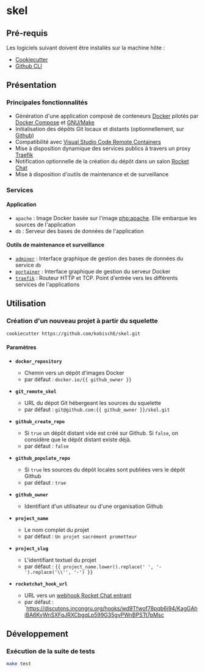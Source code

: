 # skel

## Pré-requis

Les logiciels suivant doivent être installés sur la machine hôte :

- [Cookiecutter](https://github.com/cookiecutter/cookiecutter)
- [Github CLI](https://cli.github.com/)

## Présentation

### Principales fonctionnalités

- Génération d'une application composé de conteneurs [Docker](https://www.docker.com) pilotés par [Docker Compose](https://code.visualstudio.com/docs/remote/containers) et [GNU/Make](https://www.gnu.org/software/make/)
- Initialisation des dépôts Git locaux et distants (optionnellement, sur [Github](https://github.com))
- Compatibilité avec [Visual Studio Code Remote Containers](https://code.visualstudio.com/docs/remote/containers)
- Mise à disposition dynamique des services publics à travers un proxy [Traefik](https://docs.traefik.io/)
- Notification optionnelle de la création du dépôt dans un salon [Rocket Chat](https://rocket.chat/)
- Mise à disposition d'outils de maintenance et de surveillance

### Services

#### Application

- `apache` : Image Docker basée sur l'image [php:apache](https://hub.docker.com/layers/php/library/php/7.4.8-apache/images/sha256-d64789a928c6ff660e94567ad044aec6dded6a5b2cc60ee6f131ae50b1b6d53a?context=explore). Elle embarque les sources de l'application
- `db` : Serveur des bases de données de l'application

#### Outils de maintenance et surveillance

- [`adminer`](https://www.adminer.org) : Interface graphique de gestion des bases de données du service `db`
- [`portainer`](https://www.portainer.io) : Interface graphique de gestion du serveur Docker
- [`traefik`](https://www.traefik.io) : Routeur HTTP et TCP. Point d'entrée vers les différents services de l'applications

## Utilisation

### Création d'un nouveau projet à partir du squelette

```sh
cookiecutter https://github.com/kobischE/skel.git
```

#### Paramètres

- **`docker_repository`**

    - Chemin vers un dépôt d'images Docker
    - par défaut : `docker.io/{{ github_owner }}`

- **`git_remote_skel`**

    - URL du dépot Git hébergeant les sources du squelette
    - par défaut : `git@github.com:{{ github_owner }}/skel.git`

- **`github_create_repo`**

    - Si `true` un dépôt distant vide est créé sur Github. Si `false`, on considère que le dépôt distant existe déjà.
    - par défaut : `false`

- **`github_populate_repo`**

    - Si `true` les sources du dépôt locales sont publiées vers le dépôt Github
    - par défaut : `true`

- **`github_owner`**

    - Identifiant d'un utilisateur ou d'une organisation Github

- **`project_name`**

    - Le nom complet du projet
    - par défaut : `Un projet sacrément prometteur`

- **`project_slug`**

    - L'identifiant textuel du projet
    - par défaut : `{{ project_name.lower().replace(' ', '-').replace('\\'', '-') }}`

- **`rocketchat_hook_url`**

    - URL vers un [webhook Rocket Chat entrant](https://docs.rocket.chat/guides/administrator-guides/integrations)
    - par défaut : `https://discutons.incongru.org/hooks/wd9Tfwof78pqb6i94/KagGAhiBA6KyWnSXFqJRXCbgqLp599G35gvPWnBPSTt7pMsc

## Développement

### Exécution de la suite de tests

```sh
make test
```

